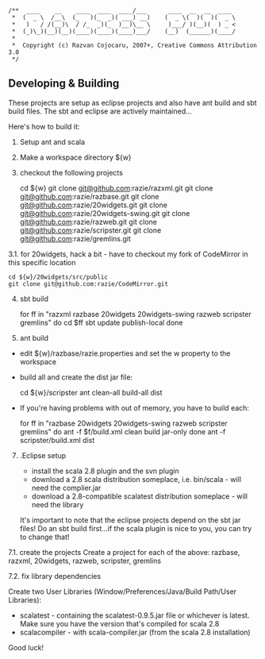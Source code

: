     /**  ____    __    ____  ____  ____/___      ____  __  __  ____
     *  (  _ \  /__\  (_   )(_  _)( ___) __)    (  _ \(  )(  )(  _ \
     *   )   / /(__)\  / /_  _)(_  )__)\__ \     )___/ )(__)(  ) _ <
     *  (_)\_)(__)(__)(____)(____)(____)___/    (__)  (______)(____/
     *                      
     *  Copyright (c) Razvan Cojocaru, 2007+, Creative Commons Attribution 3.0
     */

Developing & Building
---------------------

These projects are setup as eclipse projects and also have ant build and sbt build files. 
The sbt and eclipse are actively maintained...


Here's how to build it:

1. Setup ant and scala
2. Make a workspace directory ${w}
3. checkout the following projects

    cd ${w}
    git clone git@github.com:razie/razxml.git
    git clone git@github.com:razie/razbase.git
    git clone git@github.com:razie/20widgets.git
    git clone git@github.com:razie/20widgets-swing.git
    git clone git@github.com:razie/razweb.git
    git clone git@github.com:razie/scripster.git
    git clone git@github.com:razie/gremlins.git

3.1. for 20widgets, hack a bit - have to checkout my fork of CodeMirror in this specific location

    cd ${w}/20widgets/src/public
    git clone git@github.com:razie/CodeMirror.git

4. sbt build

    for ff in "razxml razbase 20widgets 20widgets-swing razweb scripster gremlins"
    do
      cd $ff
      sbt update publish-local
    done

5. ant build
-  edit ${w}/razbase/razie.properties and set the w property to the workspace

-  build all and create the dist jar file:

    cd ${w}/scripster
    ant clean-all build-all dist

-  If you're having problems with out of memory, you have to build each:

    for ff in "razbase 20widgets 20widgets-swing razweb scripster gremlins"
    do
      ant -f $f/build.xml clean build jar-only
    done
    ant -f scripster/build.xml dist

7. .Eclipse setup

   * install the scala 2.8 plugin and the svn plugin
   * download a 2.8 scala distribution someplace, i.e. bin/scala - will need the complier.jar
   * download a 2.8-compatible scalatest distribution someplace - will need the library 
   
   It's important to note that the eclipse projects depend on the sbt jar files! 
   Do an sbt build first...if the scala plugin is nice to you, you can try to change that!
   
7.1. create the projects
   Create a project for each of the above: razbase, razxml, 20widgets, razweb, scripster, gremlins

7.2. fix library dependencies

   Create two User Libraries (Window/Preferences/Java/Build Path/User Libraries):
   * scalatest - containing the scalatest-0.9.5.jar file or whichever is latest. Make sure you have the version that's compiled for scala 2.8
   * scalacompiler - with scala-compiler.jar (from the scala 2.8 installation) 


Good luck!


